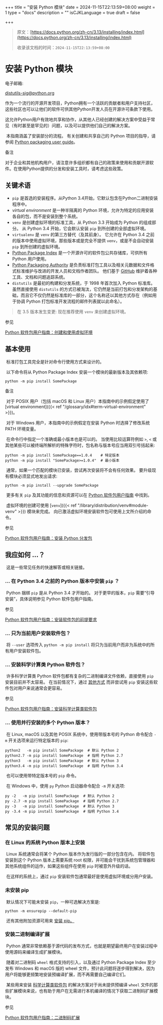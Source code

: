 +++
title = "安装 Python 模块"
date = 2024-11-15T22:13:59+08:00
weight = 1
type = "docs"
description = ""
isCJKLanguage = true
draft = false

+++

> 原文：[https://docs.python.org/zh-cn/3.13/installing/index.html](https://docs.python.org/zh-cn/3.13/installing/index.html)
>
> 收录该文档的时间：`2024-11-15T22:13:59+08:00`

# 安装 Python 模块

电子邮箱:

[distutils-sig@python.org](mailto:distutils-sig@python.org)

​	作为一个流行的开源开发项目，Python拥有一个活跃的贡献者和用户支持社区，这些社区也可以让他们的软件可供其他Python开发人员在开源许可条款下使用。

​	这允许Python用户有效地共享和协作，从其他人已经创建的解决方案中受益于常见（有时甚至是罕见的）问题，以及可以提供他们自己的解决方案。

​	本指南涵盖了安装部分的流程。 有关创建和共享自己的 Python 项目的指导，请参阅 [Python packaging user guide](https://packaging.python.org/en/latest/tutorials/packaging-projects/)。

备注


​	对于企业和其他机构用户，请注意许多组织都有自己的政策来使用和贡献开源软件。在使用Python提供的分发和安装工具时，请考虑这些政策。

## 关键术语

- `pip` 是首选的安装程序。从Python 3.4开始，它默认包含在Python二进制安装程序中。
- *virtual environment* 是一种半隔离的 Python 环境，允许为特定的应用安装各自的包，而不是安装到整个系统。
- `venv` 是创建虚拟环境的标准工具，从 Python 3.3 开始成为 Python 的组成部分。 从 Python 3.4 开始，它会默认安装 `pip` 到所创建的全部虚拟环境。
- `virtualenv` 是 `venv` 的第三方替代（及其前身）。 它允许在 Python 3.4 之前的版本中使用虚拟环境，那些版本或是完全不提供 `venv`，或是不会自动安装 `pip` 到所创建的虚拟环境。
- [Python Package Index](https://pypi.org/) 是一个开源许可的软件包公共存储库，可供所有 Python 用户使用。
- [Python Packaging Authority](https://www.pypa.io/) 是负责标准打包工具以及相关元数据和文件格式标准维护与改进的开发人员和文档作者团队。 他们基于 [GitHub](https://github.com/pypa) 维护着各种工具、文档和问题追踪系统。
- `distutils` 是最初的构建和分发系统，于 1998 年首次加入 Python 标准库。 虽然直接使用 `distutils` 的方式已被淘汰，它仍然是当前打包和分发架构的基础，而且它不仅仍然是标准库的一部分，这个名称还以其他方式存在（例如用于协调 Python 打包标准开发流程的邮件列表就以此命名）。

> 在 3.5 版本发生变更: 现在推荐使用 `venv` 来创建虚拟环境。

参见


[Python 软件包用户指南：创建和使用虚拟环境](https://packaging.python.org/installing/#creating-virtual-environments)

## 基本使用

​	标准打包工具完全是针对命令行使用方式来设计的。

​	以下命令将从 Python Package Index 安装一个模块的最新版本及其依赖项:

```
python -m pip install SomePackage
```

备注


​	对于 POSIX 用户（包括 macOS 和 Linux 用户）本指南中的示例假定使用了 [virtual environment]({{< ref "/glossary/idx#term-virtual-environment" >}})。

​	对于 Windows 用户，本指南中的示例假定在安装 Python 时选择了修改系统 PATH 环境变量。

​	在命令行中指定一个准确或最小版本也是可以的。 当使用比较运算符例如 `>`, `<` 或其他某些可以被终端所解析的特殊字符时，包名称与版本号应当用双引号括起来:

```
python -m pip install SomePackage==1.0.4    # 特定版本
python -m pip install "SomePackage>=1.0.4"  # 最小版本
```

​	通常，如果一个匹配的模块已安装，尝试再次安装将不会有任何效果。 要升级现有模块必须显式地发出请求:

```
python -m pip install --upgrade SomePackage
```

​	更多有关 `pip` 及其功能的信息和资源可以在 [Python 软件包用户指南](https://packaging.python.org/) 中找到。

​	虚拟环境的创建可使用 [`venv`]({{< ref "/library/distribution/venv#module-venv" >}}) 模块来完成。 向已激活虚拟环境安装软件包可使用上文所介绍的命令。

参见


[Python 软件包用户指南：安装 Python 分发包](https://packaging.python.org/installing/)

## 我应如何 ...？

​	这是一些常见任务的快速解答或相关链接。

### ... 在 Python 3.4 之前的 Python 版本中安装 `pip` ？

​	Python 捆绑 `pip` 是从 Python 3.4 才开始的。 对于更早的版本，`pip` 需要“引导安装”，具体说明参见 Python 软件包用户指南。

参见


[Python 软件包用户指南：安装软件包的前提要求](https://packaging.python.org/installing/#requirements-for-installing-packages)

### ... 只为当前用户安装软件包？

​	将 `--user` 选项传入 `python -m pip install` 将只为当前用户而非为系统中的所有用户安装软件包。

### ... 安装科学计算类 Python 软件包？

​	许多科学计算类 Python 软件包都有复杂的二进制编译文件依赖，直接使用 `pip` 安装目前并不太容易。 在当前情况下，通过 [其他方式](https://packaging.python.org/science/) 而非尝试用 `pip` 安装这些软件包对用户来说通常会更容易。

参见


[Python 软件包用户指南：安装科学计算类软件包](https://packaging.python.org/science/)

### ... 使用并行安装的多个 Python 版本？

​	在 Linux, macOS 以及其他 POSIX 系统中，使用带版本号的 Python 命令配合 `-m` 开关选项来运行特定版本的 `pip`:

```
python2   -m pip install SomePackage  # 默认 Python 2
python2.7 -m pip install SomePackage  # 指明 Python 2.7
python3   -m pip install SomePackage  # 默认 Python 3
python3.4 -m pip install SomePackage  # 指明 Python 3.4
```

​	也可以使用带特定版本号的 `pip` 命令。

​	在 Windows 中，使用 `py` Python 启动器命令配合 `-m` 开关选项:

```
py -2   -m pip install SomePackage  # 默认 Python 2
py -2.7 -m pip install SomePackage  # 指明 Python 2.7
py -3   -m pip install SomePackage  # 默认 Python 3
py -3.4 -m pip install SomePackage  # 指明 Python 3.4
```

## 常见的安装问题

### 在 Linux 的系统 Python 版本上安装

​	Linux 系统通常会将某个 Python 版本作为发行版的一部分包含在内。 将软件包安装到这个 Python 版本上需要系统 root 权限，并可能会干扰到系统包管理器和其他系统组件的运作，如果这些组件在使用 `pip` 时被意外升级的话。

​	在这样的系统上，通过 `pip` 安装软件包通常最好是使用虚拟环境或分用户安装。

### 未安装 pip

​	默认情况下可能未安装 `pip`，一种可选解决方案是:

```
python -m ensurepip --default-pip
```

​	还有其他附加资源可用来 [安装 pip。](https://packaging.python.org/en/latest/tutorials/installing-packages/#ensure-pip-setuptools-and-wheel-are-up-to-date)

### 安装二进制编译扩展

​	Python 通常非常依赖基于源代码的发布方式，也就是期望最终用户在安装过程中使用源码来编译生成扩展模块。

​	随着对二进制码 `wheel` 格式支持的引入，以及通过 Python Package Index 至少发布 Windows 和 macOS 版的 wheel 文件，预计此问题将逐步得到解决，因为用户将能够更频繁地安装预编译扩展，而不再需要自己编译它们。

​	某些用来安装 [科学计算类软件包](https://packaging.python.org/science/) 的解决方案对于尚未提供预编译 `wheel` 文件的那些扩展模块来说，也有助于用户在无需进行本机编译的情况下获取二进制码扩展模块。

参见


[Python 软件包用户指南：二进制码扩展](https://packaging.python.org/extensions/)
